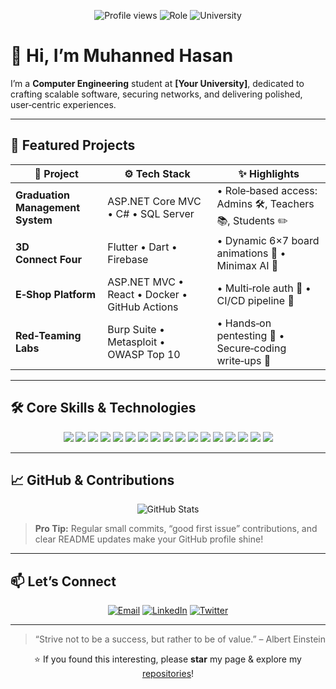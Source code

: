 <p align="center">
  <img src="https://komarev.com/ghpvc/?username=MOHANED8&color=brightgreen" alt="Profile views" />  
  <img src="https://img.shields.io/badge/🎓-Computer%20Engineering-blueviolet?style=flat-square" alt="Role" />
  <img src="https://img.shields.io/badge/🏫-[Your%20University]-orange?style=flat-square" alt="University" />
</p>

# 👋 Hi, I’m **Muhanned Hasan**

I’m a **Computer Engineering** student at **[Your University]**, dedicated to crafting scalable software, securing networks, and delivering polished, user‑centric experiences.  

---

## 🚀 Featured Projects

| 📁 Project                       | ⚙️ Tech Stack                             | ✨ Highlights                                              |
|----------------------------------|--------------------------------------------|-----------------------------------------------------------|
| **Graduation Management System** | ASP.NET Core MVC • C# • SQL Server         | • Role‑based access: Admins 🛠️, Teachers 📚, Students ✏️   |
| **3D Connect Four**              | Flutter • Dart • Firebase                  | • Dynamic 6×7 board animations 🎨 • Minimax AI 🤖          |
| **E‑Shop Platform**              | ASP.NET MVC • React • Docker • GitHub Actions | • Multi‑role auth 🔐 • CI/CD pipeline 🚀                   |
| **Red‑Teaming Labs**             | Burp Suite • Metasploit • OWASP Top 10      | • Hands‑on pentesting 🐞 • Secure‑coding write‑ups 📝       |

---

## 🛠️ Core Skills & Technologies

<p align="center">
  <!-- Languages -->
  <img src="https://img.shields.io/badge/C%23-239120?style=flat-square&logo=csharp" />
  <img src="https://img.shields.io/badge/Dart-0175C2?style=flat-square&logo=dart" />
  <img src="https://img.shields.io/badge/JavaScript-F7DF1E?style=flat-square&logo=javascript&logoColor=black" />
  <img src="https://img.shields.io/badge/Python-3776AB?style=flat-square&logo=python" />
  <img src="https://img.shields.io/badge/C%2B%2B-00599C?style=flat-square&logo=c%2B%2B" />

  <!-- Frameworks & Tools -->
  <img src="https://img.shields.io/badge/ASP.NET-Core-512BD4?style=flat-square&logo=dotnet" />
  <img src="https://img.shields.io/badge/Flutter-02569B?style=flat-square&logo=flutter" />
  <img src="https://img.shields.io/badge/React-61DAFB?style=flat-square&logo=react&logoColor=black" />
  <img src="https://img.shields.io/badge/Node.js-339933?style=flat-square&logo=node.js&logoColor=white" />
  <img src="https://img.shields.io/badge/SQL_Server-CC2927?style=flat-square&logo=microsoft-sql-server" />
  <img src="https://img.shields.io/badge/MongoDB-47A248?style=flat-square&logo=mongodb" />

  <!-- DevOps & Practices -->
  <img src="https://img.shields.io/badge/Git-F05032?style=flat-square&logo=git" />
  <img src="https://img.shields.io/badge/Docker-2496ED?style=flat-square&logo=docker" />
  <img src="https://img.shields.io/badge/GitHub_Actions-2088FF?style=flat-square&logo=github-actions" />
  <img src="https://img.shields.io/badge/Scrum-Agile-green?style=flat-square" />
  <img src="https://img.shields.io/badge/TDD-blue?style=flat-square" />
  <img src="https://img.shields.io/badge/CI%2FCD-purple?style=flat-square" />
</p>

---

## 📈 GitHub & Contributions

<p align="center">
  <img src="https://github-readme-stats.vercel.app/api?username=MOHANED8&show_icons=true&theme=dark&count_private=true" alt="GitHub Stats" />
</p>

> **Pro Tip:** Regular small commits, “good first issue” contributions, and clear README updates make your GitHub profile shine!

---

## 📫 Let’s Connect

<p align="center">
  <a href="mailto:muhanned.hasan@yourdomain.com"><img src="https://img.shields.io/badge/✉️-Email-D14836?style=flat-square&logo=gmail&logoColor=white" alt="Email" /></a>
  <a href="https://www.linkedin.com/in/muhanned-hasan"><img src="https://img.shields.io/badge/🔗-LinkedIn-0077B5?style=flat-square&logo=linkedin&logoColor=white" alt="LinkedIn" /></a>
  <a href="https://twitter.com/muhanned_dev"><img src="https://img.shields.io/badge/🐦-Twitter-1DA1F2?style=flat-square&logo=twitter&logoColor=white" alt="Twitter" /></a>
</p>

---

> “Strive not to be a success, but rather to be of value.” – Albert Einstein

<p align="center">
  ⭐️ If you found this interesting, please <strong>star</strong> my page & explore my <a href="https://github.com/MOHANED8?tab=repositories">repositories</a>!
</p>
